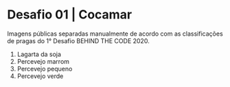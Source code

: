 # Desafio 01 | Cocamar
Imagens públicas separadas manualmente de acordo com as classificações de pragas do 1° Desafio BEHIND THE CODE 2020.

1. Lagarta da soja
2. Percevejo marrom
3. Percevejo pequeno
4. Percevejo verde
